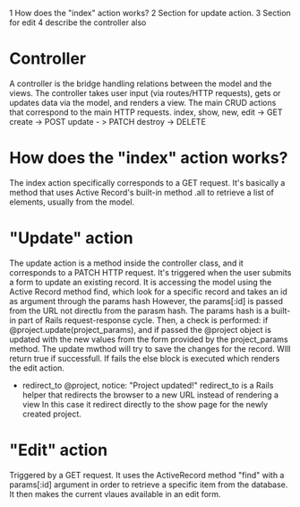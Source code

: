 1 How does the "index" action works? 
2 Section for update action.
3 Section for edit
4 describe the controller also

# Controller
A controller is the bridge handling relations between the model and the views.
The controller takes user input (via routes/HTTP requests), gets or updates data via the model, and renders a view.
The main CRUD actions that correspond to the main HTTP requests.
index, show, new, edit -> GET
create -> POST
update - > PATCH
destroy -> DELETE

# How does the "index" action works? 
The index action specifically corresponds to a GET request. 
It's basically a method that uses Active Record's built-in method .all to retrieve a list of elements, usually from the model.

# "Update" action
The update action is a method inside the controller class, and it corresponds to a PATCH HTTP request. It's triggered when the user submits a form to update an existing record.
It is accessing the model using the Active Record method find, which look for a specific record and takes an id as argument through the params hash
However, the params[:id] is passed from the URL not directlu from the parasm hash. 
The params hash is a built-in part of Rails request-response cycle.
Then, a check is performed: if @project.update(project_params), and if passed the @project object is updated with the new values from the form provided by the project_params method.
The update mwthod will try to save the changes for the record. WIll return true if successfull. If fails the else block is executed which renders the edit action.
- redirect_to @project, notice: "Project updated!"
redirect_to is a Rails helper that redirects the browser to a new URL instead of rendering a view
In this case it redirect directly to the show page for the newly created project.

# "Edit" action
Triggered by a GET request.
It uses the ActiveRecord method "find" with a params[:id] argument in order to retrieve a specific item from the database.
It then makes the current vlaues available in an edit form.
